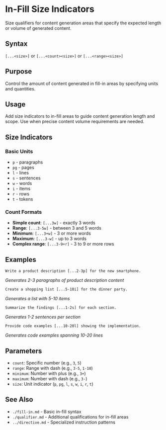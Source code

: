 # In-Fill Size Indicators
Size qualifiers for content generation areas that specify the expected length or volume of generated content.

## Syntax
`[...<size>]` or `[...<count><size>]` or `[...<range><size>]`

## Purpose
Control the amount of content generated in fill-in areas by specifying units and quantities.

## Usage
Add size indicators to in-fill areas to guide content generation length and scope. Use when precise content volume requirements are needed.

## Size Indicators

### Basic Units
- `p` - paragraphs
- `pg` - pages  
- `l` - lines
- `s` - sentences
- `w` - words
- `i` - items
- `r` - rows
- `t` - tokens

### Count Formats
- **Simple count**: `[...3w]` - exactly 3 words
- **Range**: `[...3-5w]` - between 3 and 5 words
- **Minimum**: `[...3+w]` - 3 or more words
- **Maximum**: `[...3-w]` - up to 3 words
- **Complex range**: `[...3-9+r]` - 3 to 9 or more rows

## Examples

```example
Write a product description [...2-3p] for the new smartphone.
```
*Generates 2-3 paragraphs of product description content*

```example
Create a shopping list [...5-10i] for the dinner party.
```
*Generates a list with 5-10 items*

```example
Summarize the findings [...1-2s] for each section.
```
*Generates 1-2 sentences per section*

```example
Provide code examples [...10-20l] showing the implementation.
```
*Generates code examples spanning 10-20 lines*

## Parameters
- `count`: Specific number (e.g., `3`, `5`)
- `range`: Range with dash (e.g., `3-5`, `1-10`)
- `minimum`: Number with plus (e.g., `3+`)
- `maximum`: Number with dash (e.g., `3-`)
- `size`: Unit indicator (`p`, `pg`, `l`, `s`, `w`, `i`, `r`, `t`)

## See Also
- `./fill-in.md` - Basic in-fill syntax
- `./qualifier.md` - Additional qualifications for in-fill areas
- `../directive.md` - Specialized instruction patterns